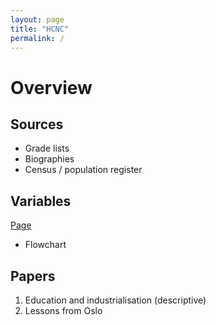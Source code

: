 ```yaml
---
layout: page
title: "HCNC"
permalink: /
---
```




# Overview

## Sources
- Grade lists
- Biographies
- Census / population register

## Variables
[Page](variables)
- Flowchart

## Papers
1. Education and industrialisation (descriptive)
2. Lessons from Oslo
